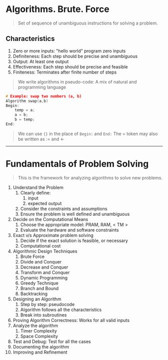 # Algorithms. Brute. Force

> Set of sequence of unambiguous instructions for solving a problem.

## Characteristics

1. Zero or more inputs: "hello world" program zero inputs
2. Definiteness: Each step should be precise and unambiguous
3. Output: At least one output
4. Effectiveness: Each step should be precise and feasible
5. Finiteness: Terminates after finite number of steps

> We write algorithms in pseudo-code: A mix of natural and programming language

```c
# Example: swap two numbers (a, b)
Algorithm swap(a,b)
Begin:
	temp = a;
	a = b;
	b = temp;
End:
```

> We can use `{}` in the place of `Begin:` and `End:`
> The = token may also be written as := and <-

---

# Fundamentals of Problem Solving

> This is the framework for analyzing algorithms to solve new problems.

1. Understand the Problem
	1.  Clearly define:
		1.  input
		2. expected output
	2. Consider the constraints and assumptions
	3. Ensure the problem is well defined and unambiguous
2. Decide on the Computational Means
	1. Choose the appropriate model: PRAM, RAM, < TM >
	2. Evaluate the hardware and software constraints
3. Exact v/s Approximate problem solving
	1. Decide if the exact solution is feasible, or necessary
	2. Computational cost
4. Algorithmic Design Techniques
	1. Brute Force
	2. Divide and Conquer
	3. Decrease and Conquer
	4. Transform and Conquer
	5. Dynamic Programming
	6. Greedy Technique
	7. Branch and Bound
	8. Backtracking
5.  Designing an Algorithm
	1. Step by step: pseudocode
	2. Algorithm follows all the characteristics
	3. Break into subroutines
6. Proving Algorithm Correctness: Works for all valid inputs
7. Analyze the algorithm
	1. Timer Complexity
	2. Space Complexity
8. Test and Debug: Test for all the cases
9. Documenting the algorithm
10. Improving and Refinement